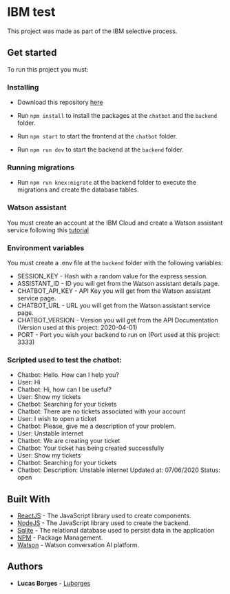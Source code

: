 # IBM test
This project was made as part of the IBM selective process.

## Get started

To run this project you must:

### Installing

* Download this repository [here](https://github.com/Luborges/ibm-test-chatbot/archive/master.zip)

* Run ```npm install``` to install the packages at the `chatbot` and the `backend` folder.
* Run ```npm start``` to start the frontend at the `chatbot` folder.
* Run ```npm run dev``` to start the backend at the `backend` folder.

### Running migrations

* Run ```npm run knex:migrate``` at the backend folder to execute the migrations and create the database tables.

### Watson assistant

You must create an account at the IBM Cloud and create a Watson assistant service following this [tutorial](https://cloud.ibm.com/docs/assistant?topic=assistant-getting-started#getting-started-tutorial)

### Environment variables

You must create a .env file at the `backend` folder with the following variables:

* SESSION_KEY - Hash with a random value for the express session.
* ASSISTANT_ID - ID you will get from the Watson assistant details page.
* CHATBOT_API_KEY - API Key you will get from the Watson assistant service page.
* CHATBOT_URL - URL you will get from the Watson assistant service page.
* CHATBOT_VERSION - Version you will get from the API Documentation (Version used at this project: 2020-04-01)
* PORT - Port you wish your backend to run on (Port used at this project: 3333)

### Scripted used to test the chatbot:

- Chatbot: Hello. How can I help you?
- User: Hi
- Chatbot: Hi, how can I be useful?
- User: Show my tickets
- Chatbot: Searching for your tickets
- Chatbot: There are no tickets associated with your account
- User: I wish to open a ticket
- Chatbot: Please, give me a description of your problem.
- User: Unstable internet
- Chatbot: We are creating your ticket
- Chatbot: Your ticket has being created successfully
- User: Show my tickets
- Chatbot: Searching for your tickets
- Chatbot: 
    Description: Unstable internet
    Updated at: 07/06/2020
    Status: open

## Built With

* [ReactJS](https://reactjs.org/) - The JavaScript library used to create components.
* [NodeJS](https://nodejs.org/) - The JavaScript library used to create the backend.
* [Sqlite](https://www.sqlite.org/index.html/) - The relational database used to persist data in the application
* [NPM](https://www.npmjs.com/) - Package Management.
* [Watson](https://www.ibm.com/cloud/watson-assistant/) - Watson conversation AI platform.

## Authors

* **Lucas Borges** - [Luborges](https://github.com/Luborges)